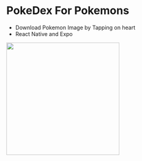# PokeDex For Pokemons

* Download Pokemon Image by Tapping on heart
* React Native and Expo

<img src="https://github.com/Rushil10/munchIn/blob/master/images/p1.jpg?raw=true" height="295">
